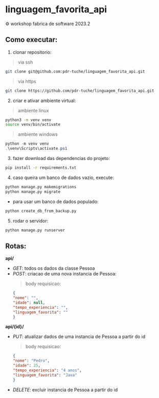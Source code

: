 # linguagem_favorita_api
⚙ workshop fabrica de software 2023.2

## Como executar:

1. clonar repositorio:
> via ssh
```bash
git clone git@github.com:pdr-tuche/linguagem_favorita_api.git
```

> via https
```bash
git clone https://github.com/pdr-tuche/linguagem_favorita_api.git
```

2. criar e ativar ambiente virtual:
> ambiente linux
```bash
python3 -m venv venv
source venv/bin/activate
```
> ambiente windows
```ps1
python -m venv venv
.\venv\Scripts\activate.ps1
```

3. fazer download das dependencias do projeto:
```bash
pip install -r requirements.txt
```

4. caso queira um banco de dados vazio, execute:
```bash
python manage.py makemigrations
python manage.py migrate
```
- para usar um banco de dados populado:
```bash
python create_db_from_backup.py
```

5. rodar o servidor:
```bash
python manage.py runserver
```

## Rotas:

**api/**
- *GET*: todos os dados da classe Pessoa
- *POST*: criacao de uma nova instancia de Pessoa:
    > body requisicao:
    ```json
    {
    "nome": "",
    "idade": null,
    "tempo_experiencia": "",
    "linguagem_favorita": ""
    }
    ```

**api/{id}/**
- *PUT*: atualizar dados de uma instancia de Pessoa a partir do id
    > body requisicao:
    ```json
    {
    "nome": "Pedro",
    "idade": 25,
    "tempo_experiencia": "4 anos",
    "linguagem_favorita": "Java"
    }
    ```
- *DELETE*: excluir instancia de Pessoa a partir do id